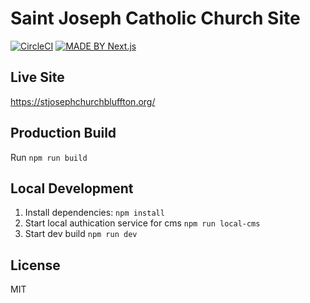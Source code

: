 # Saint Joseph Catholic Church Site

[![CircleCI](https://dl.circleci.com/status-badge/img/gh/SaintJosephCatholicChurch/saint-joseph-catholic-church-site/tree/main.svg?style=svg)](https://dl.circleci.com/status-badge/redirect/gh/SaintJosephCatholicChurch/saint-joseph-catholic-church-site/tree/main)
[![MADE BY Next.js](https://img.shields.io/badge/MADE%20BY%20Next.js-000000.svg?style=flat&logo=Next.js&labelColor=000)](https://nextjs.org/)

## Live Site
https://stjosephchurchbluffton.org/

## Production Build
Run `npm run build`

## Local Development

1. Install dependencies: `npm install`
2. Start local authication service for cms `npm run local-cms`
3. Start dev build `npm run dev`

## License

MIT
